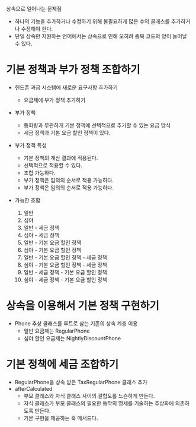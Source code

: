 상속으로 일어나는 문제점
- 하나의 기능을 추가하거나 수정하기 위해 불필요하게 많은 수의 클래스를 추가하거나 수정해야 한다.
- 단일 상속만 지원하는 언어에서는 상속으로 인해 오히려 중복 코드의 양이 늘어날 수 있다.

# 기본 정책과 부가 정책 조합하기
- 핸드폰 과금 시스템에 새로운 요구사항 추가하기
  - 요금제에 부가 정책 추가하기
- 부가 정책
  - 통화량과 무관하게 기본 정책에 선택적으로 추가할 수 있는 요금 방식
  - 세금 정책과 기본 요금 할인 정책이 있다.
- 부가 정책 특성
  - 기본 정책의 계산 결과에 적용된다.
  - 선택적으로 적용할 수 있다.
  - 조합 가능하다.
  - 부가 정책은 임의의 순서로 적용 가능하다.
  - 부가 정책은 임의의 순서로 적용 가능하다.

- 가능한 조합
  1. 일반 
  2. 심야 
  3. 일반 - 세금 정책 
  4. 심야 - 세금 정책 
  5. 일반 - 기본 요금 할인 정책 
  6. 심야 - 기본 요금 할인 정책 
  7. 일반 - 기본 요금 할인 정책 - 세금 정책 
  8. 심야 - 기본 요금 할인 정책 - 세금 정책 
  9. 일반 - 세금 정책 - 기본 요금 할인 정책 
  10. 심야 - 세금 정책 - 기본 요금 할인 정책

# 상속을 이용해서 기본 정책 구현하기
- Phone 추상 클래스를 루트로 삼는 기존의 상속 계층 이용
  - 일반 요금제는 RegularPhone
  - 심야 할인 요금제는 NightlyDiscountPhone

# 기본 정책에 세금 조합하기
- RegularPhone을 상속 받은 TaxRegularPhone 클래스 추가
- afterCalculated
  - 부모 클래스와 자식 클래스 사이의 결합도를 느슨하게 만든다.
  - 자식 클래스가 부모 클래스의 필요한 동작의 명세를 기술하는 추상화에 의존하도록 만든다.
  - 기본 구현을 제공하는 훅 메서드다.
  